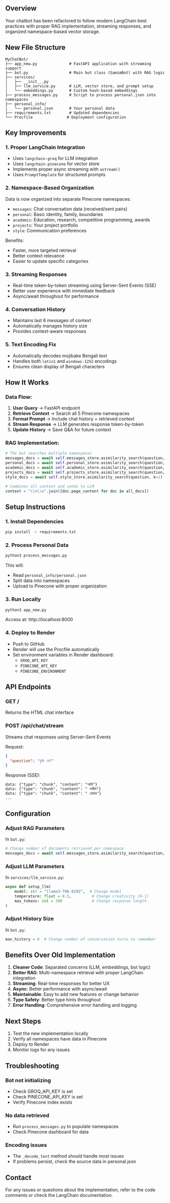 ## Overview
Your chatbot has been refactored to follow modern LangChain best practices with proper RAG implementation, streaming responses, and organized namespace-based vector storage.

## New File Structure

```
MyChatBot/
├── app_new.py              # FastAPI application with streaming support
├── bot.py                  # Main bot class (SamimBot) with RAG logic
├── services/
│   ├── __init__.py
│   ├── llm_service.py      # LLM, vector store, and prompt setup
│   └── embeddings.py       # Custom hash-based embeddings
├── process_messages.py     # Script to process personal.json into namespaces
├── personal_info/
│   └── personal.json       # Your personal data
├── requirements.txt        # Updated dependencies
└── Procfile               # Deployment configuration

```

## Key Improvements

### 1. **Proper LangChain Integration**
- Uses `langchain-groq` for LLM integration
- Uses `langchain-pinecone` for vector store
- Implements proper async streaming with `astream()`
- Uses `PromptTemplate` for structured prompts

### 2. **Namespace-Based Organization**
Data is now organized into separate Pinecone namespaces:
- `messages`: Chat conversation data (received/sent pairs)
- `personal`: Basic identity, family, boundaries
- `academic`: Education, research, competitive programming, awards
- `projects`: Your project portfolio
- `style`: Communication preferences

Benefits:
- Faster, more targeted retrieval
- Better context relevance
- Easier to update specific categories

### 3. **Streaming Responses**
- Real-time token-by-token streaming using Server-Sent Events (SSE)
- Better user experience with immediate feedback
- Async/await throughout for performance

### 4. **Conversation History**
- Maintains last 6 messages of context
- Automatically manages history size
- Provides context-aware responses

### 5. **Text Encoding Fix**
- Automatically decodes mojibake Bengali text
- Handles both `latin1` and `windows-1252` encodings
- Ensures clean display of Bengali characters

## How It Works

### Data Flow:
1. **User Query** → FastAPI endpoint
2. **Retrieve Context** → Search all 5 Pinecone namespaces
3. **Format Prompt** → Include chat history + retrieved context
4. **Stream Response** → LLM generates response token-by-token
5. **Update History** → Save Q&A for future context

### RAG Implementation:
```python
# The bot searches multiple namespaces
messages_docs = await self.messages_store.asimilarity_search(question, k=5)
personal_docs = await self.personal_store.asimilarity_search(question, k=3)
academic_docs = await self.academic_store.asimilarity_search(question, k=2)
projects_docs = await self.projects_store.asimilarity_search(question, k=2)
style_docs = await self.style_store.asimilarity_search(question, k=1)

# Combines all context and sends to LLM
context = "\\n\\n".join([doc.page_content for doc in all_docs])
```

## Setup Instructions

### 1. Install Dependencies
```bash
pip install -r requirements.txt
```

### 2. Process Personal Data
```bash
python3 process_messages.py
```
This will:
- Read `personal_info/personal.json`
- Split data into namespaces
- Upload to Pinecone with proper organization

### 3. Run Locally
```bash
python3 app_new.py
```
Access at: http://localhost:8000

### 4. Deploy to Render
- Push to GitHub
- Render will use the Procfile automatically
- Set environment variables in Render dashboard:
  - `GROQ_API_KEY`
  - `PINECONE_API_KEY`
  - `PINECONE_ENVIRONMENT`

## API Endpoints

### GET /
Returns the HTML chat interface

### POST /api/chat/stream
Streams chat responses using Server-Sent Events

Request:
```json
{
  "question": "তুমি কে?"
}
```

Response (SSE):
```
data: {"type": "chunk", "content": "আমি"}
data: {"type": "chunk", "content": " শামীম"}
data: {"type": "chunk", "content": " রেজার"}
...
```

## Configuration

### Adjust RAG Parameters
In `bot.py`:
```python
# Change number of documents retrieved per namespace
messages_docs = await self.messages_store.asimilarity_search(question, k=5)  # Change k value
```

### Adjust LLM Parameters
In `services/llm_service.py`:
```python
async def setup_llm(
    model: str = "llama3-70b-8192",  # Change model
    temperature: float = 0.5,         # Change creativity (0-1)
    max_tokens: int = 300             # Change response length
)
```

### Adjust History Size
In `bot.py`:
```python
max_history = 6  # Change number of conversation turns to remember
```

## Benefits Over Old Implementation

1. **Cleaner Code**: Separated concerns (LLM, embeddings, bot logic)
2. **Better RAG**: Multi-namespace retrieval with proper LangChain integration
3. **Streaming**: Real-time responses for better UX
4. **Async**: Better performance with async/await
5. **Maintainable**: Easy to add new features or change behavior
6. **Type Safety**: Better type hints throughout
7. **Error Handling**: Comprehensive error handling and logging

## Next Steps

1. Test the new implementation locally
2. Verify all namespaces have data in Pinecone
3. Deploy to Render
4. Monitor logs for any issues

## Troubleshooting

### Bot not initializing
- Check GROQ_API_KEY is set
- Check PINECONE_API_KEY is set
- Verify Pinecone index exists

### No data retrieved
- Run `process_messages.py` to populate namespaces
- Check Pinecone dashboard for data

### Encoding issues
- The `_decode_text` method should handle most issues
- If problems persist, check the source data in personal.json

## Contact
For any issues or questions about the implementation, refer to the code comments or check the LangChain documentation.
